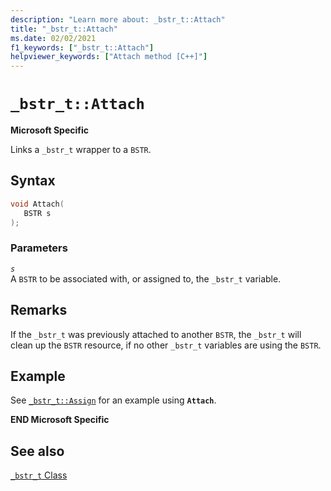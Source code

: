 ```yaml
---
description: "Learn more about: _bstr_t::Attach"
title: "_bstr_t::Attach"
ms.date: 02/02/2021
f1_keywords: ["_bstr_t::Attach"]
helpviewer_keywords: ["Attach method [C++]"]
---
```

# `_bstr_t::Attach`

**Microsoft Specific**

Links a `_bstr_t` wrapper to a `BSTR`.

## Syntax

```cpp
void Attach(
   BSTR s
);
```

### Parameters

*`s`*\
A `BSTR` to be associated with, or assigned to, the `_bstr_t` variable.

## Remarks

If the `_bstr_t` was previously attached to another `BSTR`, the `_bstr_t` will clean up the `BSTR` resource, if no other `_bstr_t` variables are using the `BSTR`.

## Example

See [`_bstr_t::Assign`](../cpp/bstr-t-assign.md) for an example using **`Attach`**.

**END Microsoft Specific**

## See also

[`_bstr_t` Class](../cpp/bstr-t-class.md)
